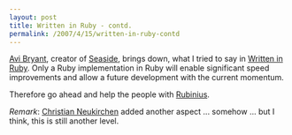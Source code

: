 ```yaml
---
layout: post
title: Written in Ruby - contd.
permalink: /2007/4/15/written-in-ruby-contd
---
```

[Avi Bryant](http://smallthought.com/avi/?p=22), creator of
[Seaside](http://www.seaside.st/), brings down, what I tried to say in [Written
in Ruby](/2007/3/1/written-in-ruby). Only a Ruby implementation in Ruby will
enable significant speed improvements and allow a future development with the
current momentum.

Therefore go ahead and help the people with [Rubinius](http://rubini.us/).

*Remark*: [Christian Neukirchen](http://anarchaia.org/archive/2007/04/15.html)
added another aspect ... somehow ... but I think, this is still another level.
